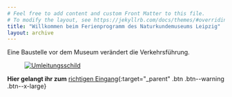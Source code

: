 ```yaml
---
# Feel free to add content and custom Front Matter to this file.
# To modify the layout, see https://jekyllrb.com/docs/themes/#overriding-theme-defaults
title: "Willkommen beim Ferienprogramm des Naturkundemuseums Leipzig"
layout: archive 
---
```


Eine Baustelle vor dem Museum verändert die Verkehrsführung.

<a href="https://ferien-im-museum.ishalt.so" target="_parent"><figure><img src="{{ '/img/umleitung_klein.jpg'|relative_url }}" alt="Umleitungsschild"></figure></a>

**Hier gelangt ihr zum** [richtigen Eingang](https://ferien-im-museum.ishalt.so){:target="_parent" .btn .btn--warning .btn--x-large}
